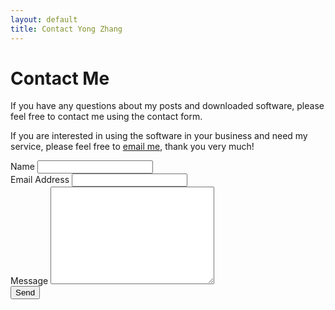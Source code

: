 ```yaml
---
layout: default
title: Contact Yong Zhang
---
```


<div id="contact">
  <h1 class="pageTitle">Contact Me</h1>
  <div class="contactContent">
    <p class="intro">If you have any questions about my posts and downloaded software, please feel free to contact me using the contact form.
    </p>
    <p>If you are interested in using the software in your business and need my service, please feel free to <a href="mailto:yongz@yahoo.com">email me</a>, thank you very much!</p>
  </div>
  <form action="http://formspree.io/yongz@yahoo.com" method="POST">
    <label for="name">Name</label>
    <input type="text" id="name" name="name" class="full-width"><br>
    <label for="email">Email Address</label>
    <input type="email" id="email" name="_replyto" class="full-width"><br>
    <label for="message">Message</label>
    <textarea name="message" id="message" cols="30" rows="10" class="full-width"></textarea><br>
    <input type="submit" value="Send" class="button">
  </form>
</div>
